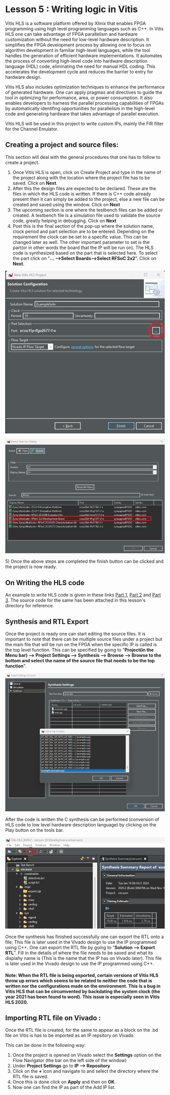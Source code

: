 # Lesson 5 : Writing logic in Vitis

 Vitis HLS is a software platform offered by Xlinix that enables FPGA programming using high level programming languages such as C++. In Vitis HLS one can take advantage of FPGA parallelism and hardware customization without the need for low-level hardware description. It simplifies the FPGA development process by allowing one to focus on algorithm development in familiar high-level languages, while the tool handles the generation of efficient hardware implementations. It automates the process of converting high-level code into hardware description language (HDL) code, eliminating the need for manual HDL coding. This accelerates the development cycle and reduces the barrier to entry for hardware design.

 Vitis HLS also includes optimization techniques to enhance the performance of generated hardware. One can apply pragmas and directives to guide the tool in optimizing for performance, area, or power consumption. It also enables developers to harness the parallel processing capabilities of FPGAs by automatically identifing opportunities for parallelism in the high-level code and generating hardware that takes advantage of parallel execution.

 Vitis HLS will be used in this project to write custom IPs, mainly the FIR filter for the Channel Emulator.

 ## Creating a project and source files:

 This section will deal with the general procedures that one has to follow to create a project.

 1) Once Vitis HLS is open, click on Create Project and type in the name of the project along with the location where the project file has to be saved. Click on **Next**.
 2) After this the design files are expected to be declared. These are the files in which the HLS code is written. If there is C++ code already present then it can simply be added to the project, else a new file can be created and saved using the window. Click on **Next**
 3) The upcoming section is one where the testbench files can be added or created. A testbench file is a simulation file used to validate the source code, greatly helping in debugging. Click on **Next**
 4) Post this is the final section of the pop-up where the solution name, clock period and part selection are to be entered. Depending on the requirement the clock can be set to a specific value. This can be changed later as well. The other important parameter to set is the part(or in other words the board that the IP will be run on). The HLS code is synthesized based on the part that is selected here. To select the part click on "**... -->Select Boards-->Select RFSoC 2x2**". Click on **Next**.
<p align="center">
<img src="Picture1.png" alt="Alt Text">
</p>

<p align="center">
<img src="Picture2.png" alt="Alt Text" >
</p>
 5) Once the above steps are completed the finish button can be clicked and the project is now ready.

## On Writing the HLS code
An example to write HLS code is given in these links [Part 1](https://discuss.pynq.io/t/tutorial-using-a-hls-stream-ip-with-dma-part-1-hls-design/3344), [Part 2](https://discuss.pynq.io/t/tutorial-using-a-hls-stream-ip-with-dma-tutorial-part-2-vivado-design/3345) and [Part 3](https://discuss.pynq.io/t/tutorial-using-a-hls-stream-ip-with-dma-tutorial-part-2-vivado-design/3345). The source code for the same has been attached in this lesson's directory for reference.

## Synthesis and RTL Export
Once the project is ready one can start editing the source files. It is important to note that there can be multiple source files under a project but the main file that will be run on the FPGA when the specific IP is called is the top level function. This can be specified by going to "**Project(in the Menu bar) --> Project Settings --> Synthesis --> Browse --> Browse to the bottom and select the name of the source file that needs to be the top function**".

<p align="center">
<img src="Picture4.png" alt="Alt Text" >
</p>

After the code is written the C synthesis can be performed (conversion of HLS code to low level hardware description language) by clicking on the Play button on the tools bar. 

<p align="center">
<img src="Picture3.png" alt="Alt Text" >
</p>

Once the synthesis has finished successfully one can export the RTL onto a file;  This file is later used in the Vivado design to use the IP programmed using C++. One can export the RTL file by going to "**Solution --> Export RTL**". Fill in the details of where the file needs to be saved and what its displahy name is (This is the name that the IP has on Vivado later). This file is later used in the Vivado design to use the IP programmed using C++.


#### Note: When the RTL file is being exported, certain versions of Vitis HLS throw up errors which seems to be related to neither the code that is written nor the configurations made on the environment. This is a bug in Vitis HLS that can be circumvented by backdating the system clock (the year 2021 has been found to word). This issue is especially seen in Vitis HLS 2020.

## Importing RTL file on Vivado :

Once the RTL file is created, for the same to appear as a block on the .bd file on Vitis is has to be imported as an IP repsitory on Vivado.

This can be done in the following way:
 1) Once the project is opened on Vivado select the **Settings** option on the Flow Navigator (the bar on the left side of the window)
 2) Under **Project Settings** go to **IP --> Repository**
 3) Click on the **+** icon and navigate to and select the directory where the RTL file is saved.
 4) Once this is done click on **Apply** and then on **OK**.
 5) Now one can find the IP as part of the Add IP list.
